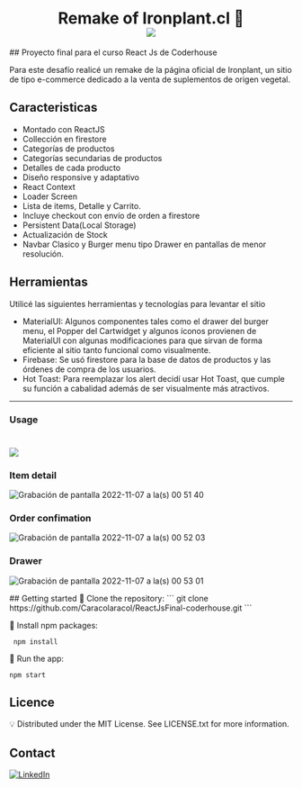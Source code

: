 <h1 align="center"> Remake of Ironplant.cl 🌱
    <br>
    <img src="https://user-images.githubusercontent.com/87249022/200217369-068dad68-8e32-4a4e-be20-75f6f47581c2.png" align="center"></img>
</h1>
## Proyecto final para el curso React Js de Coderhouse

Para este desafío realicé un remake de la página oficial de Ironplant, un sitio de tipo  e-commerce dedicado a la venta de suplementos de origen vegetal. 

## Caracteristicas
- Montado con ReactJS
- Collección en firestore
- Categorías de productos
- Categorías secundarias de productos
- Detalles de cada producto
- Diseño responsive y adaptativo
- React Context
- Loader Screen
- Lista de items, Detalle y Carrito.
- Incluye checkout con envío de orden a firestore
- Persistent Data(Local Storage)
- Actualización de Stock
- Navbar Clasico y Burger menu tipo Drawer en pantallas de menor resolución.

## Herramientas
Utilicé las siguientes herramientas y tecnologías para levantar el sitio
- MaterialUI:
Algunos componentes tales como el drawer del burger menu, el Popper del Cartwidget y algunos íconos provienen de MaterialUI con algunas modificaciones para que sirvan de forma eficiente al sitio tanto funcional como visualmente.
- Firebase: 
Se usó firestore para la base de datos de productos y las órdenes de compra de los usuarios.
- Hot Toast: Para reemplazar los alert decidí usar Hot Toast, que cumple su función a cabalidad además de ser visualmente más atractivos.

___

### Usage
<h1><img src="https://user-images.githubusercontent.com/87249022/200223646-20f1effa-cbf6-4b32-81c8-1edc0d8b2980.gif" align="center"></img>


### Item detail
![Grabación de pantalla 2022-11-07 a la(s) 00 51 40](https://user-images.githubusercontent.com/87249022/200223666-c5a7ab0b-4e9d-4a33-a123-9beb99cbdb01.gif)

### Order confimation
![Grabación de pantalla 2022-11-07 a la(s) 00 52 03](https://user-images.githubusercontent.com/87249022/200223678-0517da5f-a4b5-4c0b-ba9c-7dccca532c02.gif)

### Drawer
![Grabación de pantalla 2022-11-07 a la(s) 00 53 01](https://user-images.githubusercontent.com/87249022/200223685-46f8c79f-f00e-4458-8c6a-d34429663688.gif)
</h1>
## Getting started
🌱 Clone the repository:
```
git clone https://github.com/Caracolaracol/ReactJsFinal-coderhouse.git
```

🌱 Install npm packages:
```
 npm install
```

🌱 Run the app:
```
npm start
```

## Licence
💡 Distributed under the MIT License. See LICENSE.txt for more information.

## Contact 
<a>[![LinkedIn](https://img.shields.io/badge/linkedin-%230077B5.svg?style=for-the-badge&logo=linkedin&logoColor=white)](https://www.linkedin.com/in/agustin-rojas-c4r4c01/)</a>&nbsp;

